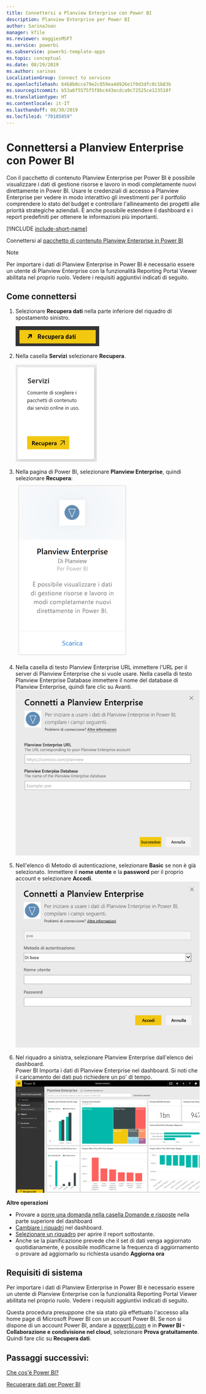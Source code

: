 ```yaml
---
title: Connettersi a Planview Enterprise con Power BI
description: Planview Enterprise per Power BI
author: SarinaJoan
manager: kfile
ms.reviewer: maggiesMSFT
ms.service: powerbi
ms.subservice: powerbi-template-apps
ms.topic: conceptual
ms.date: 08/29/2019
ms.author: sarinas
LocalizationGroup: Connect to services
ms.openlocfilehash: 64b8b0cce79e2c859ea4d926e1f0d3dfc0c1b83b
ms.sourcegitcommit: b53a6f5575f5f8bc443ecdca9c72525ce123518f
ms.translationtype: HT
ms.contentlocale: it-IT
ms.lasthandoff: 08/30/2019
ms.locfileid: "70185859"
---
```

# <a name="connect-to-planview-enterprise-with-power-bi"></a>Connettersi a Planview Enterprise con Power BI
Con il pacchetto di contenuto Planview Enterprise per Power BI è possibile visualizzare i dati di gestione risorse e lavoro in modi completamente nuovi direttamente in Power BI. Usare le credenziali di accesso a Planview Enterprise per vedere in modo interattivo gli investimenti per il portfolio comprendere lo stato del budget e controllare l'allineamento dei progetti alle priorità strategiche aziendali. È anche possibile estendere il dashboard e i report predefiniti per ottenere le informazioni più importanti.

[!INCLUDE [include-short-name](./includes/service-deprecate-content-packs.md)]

Connettersi al [pacchetto di contenuto Planview Enterprise in Power BI](https://app.powerbi.com/getdata/services/planview-enterprise)

>[!NOTE]
>Per importare i dati di Planview Enterprise in Power BI è necessario essere un utente di Planview Enterprise con la funzionalità Reporting Portal Viewer abilitata nel proprio ruolo. Vedere i requisiti aggiuntivi indicati di seguito.

## <a name="how-to-connect"></a>Come connettersi
1. Selezionare **Recupera dati** nella parte inferiore del riquadro di spostamento sinistro.
   
    ![](media/service-connect-to-planview/get.png)
2. Nella casella **Servizi** selezionare **Recupera**.
   
    ![](media/service-connect-to-planview/services.png)
3. Nella pagina di Power BI, selezionare **Planview Enterprise**, quindi selezionare **Recupera**:  
    ![](media/service-connect-to-planview/planview.png)
4. Nella casella di testo Planview Enterprise URL immettere l'URL per il server di Planview Enterprise che si vuole usare. Nella casella di testo Planview Enterprise Database immettere il nome del database di Planview Enterprise, quindi fare clic su Avanti.  
    ![](media/service-connect-to-planview/params.png)
5. Nell'elenco di Metodo di autenticazione, selezionare **Basic** se non è già selezionato. Immettere il **nome utente** e la **password** per il proprio account e selezionare **Accedi**.  
   ![](media/service-connect-to-planview/creds.png)
6. Nel riquadro a sinistra, selezionare Planview Enterprise dall'elenco dei dashboard.  
     Power BI Importa i dati di Planview Enterprise nel dashboard. Si noti che il caricamento dei dati può richiedere un po' di tempo.  
    ![](media/service-connect-to-planview/dashboard.png)

**Altre operazioni**

* Provare a [porre una domanda nella casella Domande e risposte](consumer/end-user-q-and-a.md) nella parte superiore del dashboard
* [Cambiare i riquadri](service-dashboard-edit-tile.md) nel dashboard.
* [Selezionare un riquadro](consumer/end-user-tiles.md) per aprire il report sottostante.
* Anche se la pianificazione prevede che il set di dati venga aggiornato quotidianamente, è possibile modificarne la frequenza di aggiornamento o provare ad aggiornarlo su richiesta usando **Aggiorna ora**

## <a name="system-requirements"></a>Requisiti di sistema
Per importare i dati di Planview Enterprise in Power BI è necessario essere un utente di Planview Enterprise con la funzionalità Reporting Portal Viewer abilitata nel proprio ruolo. Vedere i requisiti aggiuntivi indicati di seguito.

Questa procedura presuppone che sia stato già effettuato l'accesso alla home page di Microsoft Power BI con un account Power BI. Se non si dispone di un account Power BI, andare a [powerbi.com](https://powerbi.microsoft.com/get-started/) e in **Power BI - Collaborazione e condivisione nel cloud**, selezionare **Prova gratuitamente**. Quindi fare clic su **Recupera dati**.

## <a name="next-steps"></a>Passaggi successivi:

[Che cos'è Power BI?](power-bi-overview.md)

[Recuperare dati per Power BI](service-get-data.md)